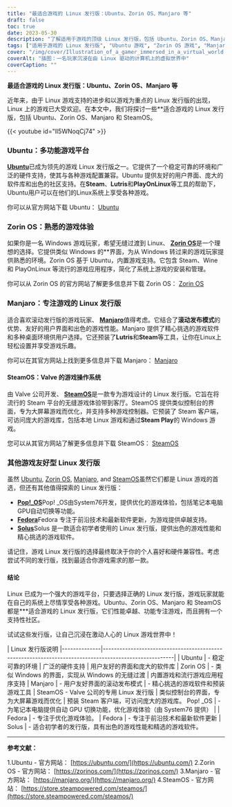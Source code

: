 ```yaml
---
title: "最适合游戏的 Linux 发行版：Ubuntu、Zorin OS、Manjaro 等"
draft: false
toc: true
date: 2023-05-30
description: "了解适用于游戏的顶级 Linux 发行版，包括 Ubuntu、Zorin OS、Manjaro 和 SteamOS，在 Linux 上将你的游戏体验提升到新的高度。"
tags: ["适用于游戏的 Linux 发行版", "Ubuntu 游戏", "Zorin OS 游戏", "Manjaro 游戏", "SteamOS 游戏", "Linux 游戏性能", "支持 Linux 游戏", "Linux 游戏社区", "Ubuntu 游戏体验", "Zorin OS 游戏界面", "专注于游戏的 Manjaro", "SteamOS 游戏操作系统", "用于游戏的 Pop!", "Fedora 游戏支持", "Solus 游戏性能", "Linux 游戏发行版", "最佳 Linux 发行版", "在 Linux 上玩游戏", "Linux 游戏平台", "Linux 游戏指南", "在 Ubuntu 上玩游戏", "在 Zorin OS 上玩游戏", "在 Manjaro 上玩游戏", "在 SteamOS 上玩游戏", "Linux 游戏软件", "Linux 游戏库", "Linux 游戏兼容性", "Linux 游戏社区支持", "Linux 游戏设置", "优化 Linux 游戏性能", "Linux 游戏技巧和窍门"]
cover: "/img/cover/Illustration_of_a_gamer_immersed_in_a_virtual_world.png"
coverAlt: "插图：一名玩家沉浸在由 Linux 驱动的计算机上的虚拟世界中"
coverCaption: ""
---
```


**最适合游戏的 Linux 发行版：Ubuntu、Zorin OS、Manjaro 等**

近年来，由于 Linux 游戏支持的进步和以游戏为重点的 Linux 发行版的出现，Linux 上的游戏已大受欢迎。在本文中，我们将探讨一些**适合游戏的 Linux 发行版，包括 Ubuntu、Zorin OS、Manjaro 和 SteamOS。

{{< youtube id="Il5WNoqCj74" >}}

### Ubuntu：多功能游戏平台

[**Ubuntu**](https://ubuntu.com/download)已成为领先的游戏 Linux 发行版之一。它提供了一个稳定可靠的环境和广泛的硬件支持，使其与各种游戏配置兼容。Ubuntu 提供友好的用户界面、庞大的软件库和出色的社区支持。在**Steam**、**Lutris**和**PlayOnLinux**等工具的帮助下，Ubuntu用户可以在他们的Linux系统上享受各种游戏。

你可以从官方网站下载 Ubuntu： [Ubuntu](https://ubuntu.com/download)

### Zorin OS：熟悉的游戏体验

如果你是一名 Windows 游戏玩家，希望无缝过渡到 Linux、 [**Zorin OS**](https://zorinos.com/)是一个理想的选择。它提供类似 Windows 的**界面，为从 Windows 转过来的游戏玩家提供熟悉的环境。Zorin OS 基于 Ubuntu，内置游戏支持。它包含 Steam、Wine 和 PlayOnLinux 等流行的游戏应用程序，简化了系统上游戏的安装和管理。

你可以从 Zorin OS 的官方网站了解更多信息并下载 Zorin OS： [Zorin OS](https://zorinos.com/)

### Manjaro：专注游戏的 Linux 发行版

适合喜欢滚动发行版的游戏玩家、 [**Manjaro**](https://manjaro.org/)值得考虑。它结合了**滚动发布模式**的优势、友好的用户界面和出色的游戏性能。Manjaro 提供了精心挑选的游戏软件和多种桌面环境供用户选择。它还预装了**Lutris**和**Steam**等工具，让你在Linux上轻松设置并享受游戏乐趣。

你可以在其官方网站上找到更多信息并下载 Manjaro： [Manjaro](https://manjaro.org/)

#### SteamOS：Valve 的游戏操作系统

由 Valve 公司开发、 [**SteamOS**](https://store.steampowered.com/steamos/)是一款专为游戏设计的 Linux 发行版。它旨在将流行的 Steam 平台的无缝游戏体验带到客厅。SteamOS 提供类似控制台的界面，专为大屏幕游戏而优化，并支持多种游戏控制器。它预装了 Steam 客户端，可访问庞大的游戏库，包括本地 Linux 游戏和通过**Steam Play**的 Windows 游戏。

您可以从其官方网站了解更多信息并下载 SteamOS： [SteamOS](https://store.steampowered.com/steamos/)

### 其他游戏友好型 Linux 发行版

虽然 [Ubuntu](https://ubuntu.com/download), [Zorin OS](https://zorinos.com/), [Manjaro](https://manjaro.org/), and [SteamOS](https://store.steampowered.com/steamos/)虽然它们都是 Linux 游戏的首选，但还有其他值得探索的 Linux 发行版：

- [**Pop!_OS**](https://pop.system76.com/)Pop! _OS由System76开发，提供优化的游戏体验，包括笔记本电脑GPU自动切换等功能。
- [**Fedora**](https://www.fedoraproject.org/)Fedora 专注于前沿技术和最新软件更新，为游戏提供卓越支持。
- [**Solus**](https://getsol.us/download/)Solus 是一款适合初学者使用的 Linux 发行版，提供出色的游戏性能和精心挑选的游戏软件。

请记住，游戏 Linux 发行版的选择最终取决于你的个人喜好和硬件兼容性。考虑尝试不同的发行版，找到最适合你游戏需求的那一款。

#### 结论

Linux 已成为一个强大的游戏平台，只要选择正确的 Linux 发行版，游戏玩家就能在自己的系统上尽情享受各种游戏。Ubuntu、Zorin OS、Manjaro 和 SteamOS 都是***适合游戏的 Linux 发行版，它们性能卓越、功能专注游戏，而且拥有一个支持性社区。

试试这些发行版，让自己沉浸在激动人心的 Linux 游戏世界中！

| Linux 发行版说明
|--------------|-------------------------------------------------------------------------------------------------------|
| Ubuntu | - 稳定可靠的环境
| 广泛的硬件支持
| 用户友好的界面和庞大的软件库
| Zorin OS | - 类似 Windows 的界面，实现从 Windows 的无缝过渡
| 内置游戏和流行游戏应用程序支持
| Manjaro | - 用户友好界面的滚动发布模式
| - 精心挑选的游戏软件和预装游戏工具
| SteamOS - Valve 公司的专用 Linux 发行版
| 类似控制台的界面，专为大屏幕游戏而优化
| 预装 Steam 客户端，可访问庞大的游戏库。
Pop! _OS | - 为笔记本电脑提供自动 GPU 切换功能，优化游戏体验（由 System76 提供） | | Fedora | - 专注于优化游戏体验。
| Fedora | - 专注于前沿技术和最新软件更新
| Solus | - 适合初学者的发行版，具有出色的游戏性能和精选的游戏软件。


___________________________

**参考文献：**

1.Ubuntu - 官方网站： [https://ubuntu.com/](https://ubuntu.com/)
2.Zorin OS - 官方网站： [https://zorinos.com/](https://zorinos.com/)
3.Manjaro - 官方网站： [https://manjaro.org/](https://manjaro.org/)
4.SteamOS - 官方网站： [https://store.steampowered.com/steamos/](https://store.steampowered.com/steamos/)

